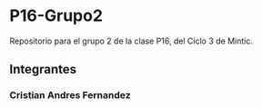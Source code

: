 # P16-Grupo2
Repositorio para el grupo 2 de la clase P16, del Ciclo 3 de Mintic.
## Integrantes
### Cristian Andres Fernandez
